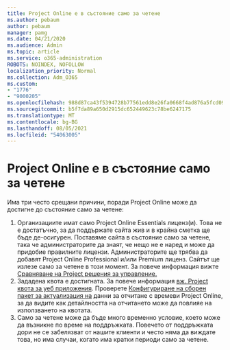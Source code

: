 ```yaml
---
title: Project Online е в състояние само за четене
ms.author: pebaum
author: pebaum
manager: pamg
ms.date: 04/21/2020
ms.audience: Admin
ms.topic: article
ms.service: o365-administration
ROBOTS: NOINDEX, NOFOLLOW
localization_priority: Normal
ms.collection: Adm_O365
ms.custom:
- "1776"
- "9000205"
ms.openlocfilehash: 988d87ca43f5394728b77561edd8e26fa0668f4ad876a5fcd09cf739092a4d6d
ms.sourcegitcommit: b5f7da89a650d2915dc652449623c78be6247175
ms.translationtype: MT
ms.contentlocale: bg-BG
ms.lasthandoff: 08/05/2021
ms.locfileid: "54063005"
---
```

# <a name="project-online-is-in-a-read-only-state"></a>Project Online е в състояние само за четене

Има три често срещани причини, поради Project Online може да достигне до състояние само за четене:

1. Организациите имат само Project Online Essentials лиценз(и). Това не е достатъчно, за да поддържате сайта жив и в крайна сметка ще бъде де-осигурен. Поставяме сайта в състояние само за четене, така че администраторите да знаят, че нещо не е наред и може да придобие правилните лицензи. Администраторите ще трябва да добавят Project Online Professional и/или Premium лиценз. Сайтът ще излезе само за четене в този момент. За повече информация вижте [Сравняване на Project решения за управление.](https://products.office.com/project/compare-microsoft-project-management-software?tab=1)
2. Зададена квота е достигната. За повече информация [вж. Project квота за уеб приложения](https://docs.microsoft.com/projectonline/tune-project-online-performance#project-web-app-quota). Проверете [Конфигуриране на сборен пакет за актуализация на](https://docs.microsoft.com/ProjectOnline/configure-rollup-of-timephased-reporting-data-in-project-online) данни за отчитане с времеви Project Online, за да видите как детайлността на отчитането може да повлияе на използването на квотата.
3. Само за четене може да бъде много временно условие, което може да възникне по време на поддръжката. Повечето от поддръжката дори не се забелязват от нашите клиенти и често няма да виждате това, но има случаи, когато има кратки периоди само за четене.
